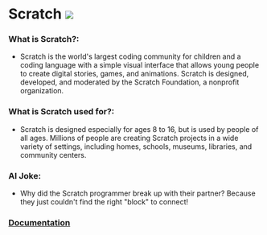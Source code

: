 # Scratch ![](https://www.tiobe.com/wp-content/themes/tiobe/tiobe-index/images/Scratch.png)
### What is Scratch?:
- Scratch is the world's largest coding community for children and a coding language with a simple visual interface that allows young people to create digital stories, games, and animations. Scratch is designed, developed, and moderated by the Scratch Foundation, a nonprofit organization.

### What is Scratch used for?:
- Scratch is designed especially for ages 8 to 16, but is used by people of all ages. Millions of people are creating Scratch projects in a wide variety of settings, including homes, schools, museums, libraries, and community centers.

### AI Joke:
- Why did the Scratch programmer break up with their partner?  Because they just couldn't find the right "block" to connect!

### [Documentation](https://scratch.mit.edu/)